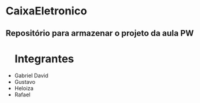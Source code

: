 # CaixaEletronico
## Repositório para armazenar o projeto da aula PW
<ul>
  <h1>Integrantes</h1>
  <li>Gabriel David</li>
  <li>Gustavo</li>
  <li>Heloiza</li>
  <li>Rafael</li>
</ul>
